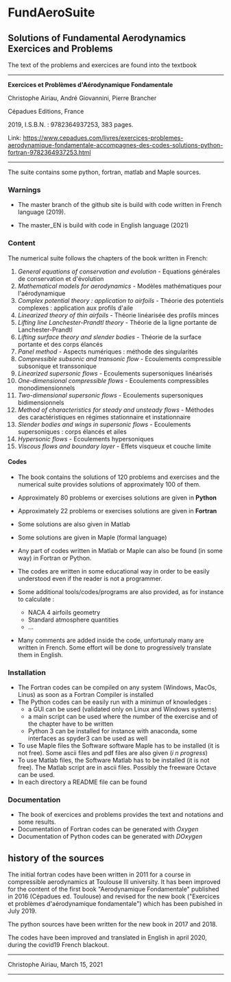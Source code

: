 # FundAeroSuite

## Solutions of Fundamental Aerodynamics Exercices and Problems

The text of the problems and exercices are found into the textbook

---

**Exercices et Problèmes d'Aérodynamique Fondamentale**

Christophe Airiau, André Giovannini, Pierre Brancher

Cépadues Editions, France

2019,  I.S.B.N. : 9782364937253, 383 pages.

Link: <https://www.cepadues.com/livres/exercices-problemes-aerodynamique-fondamentale-accompagnes-des-codes-solutions-python-fortran-9782364937253.html>

---
The suite  contains some python, fortran, matlab and Maple sources.

### Warnings

* The master branch of the github site is build with  code written in French language (2019).

* The master_EN is build with code in English language (2021)

### Content

The numerical suite follows the chapters of the book  written in French:

1. *General equations of conservation and evolution* - Equations générales de conservation et d'évolution
2. *Mathematical models for aerodynamics* - Modèles mathématiques pour l'aérodynamique  
3. *Complex potential theory : application to airfoils* - Théorie des potentiels complexes : application aux profils d'aile
4. *Linearized theory of thin airfoils* - Théorie linéarisée des profils minces
5. *Lifting line Lanchester-Prandtl theory* - Théorie de la ligne portante de Lanchester-Prandtl
6. *Lifting surface theory and slender bodies* - Théorie de la surface portante et des corps élancés
7. *Panel method* - Aspects numériques : méthode des singularités
8. *Compressible subsonic and transonic flow* - Ecoulements compressible subsonique et transsonique
9. *Linearized supersonic flows* - Ecoulements supersoniques linéarisés
10. *One-dimensional compressible flows* - Ecoulements compressibles monodimensionnels
11. *Two-dimensional supersonic flows* - Ecoulements supersoniques bidimensionnels
12. *Method of characteristics for steady and unsteady flows* - Méthodes des caractéristiques en régimes stationnaire et instationnaire
13. *Slender bodies and wings in supersonic flows* - Ecoulements supersoniques : corps élancés et ailes
14. *Hypersonic flows* - Ecoulements hypersoniques
15. *Viscous flows and boundary layer* - Effets visqueux et couche limite

#### Codes

* The book contains the solutions of 120 problems and exercises and the numerical suite provides solutions of approximately 100 of them.
* Approximately 80 problems or exercises solutions are given in **Python**
* Approximately 22 problems or exercises solutions are given in **Fortran**
* Some solutions are also given in Matlab
* Some solutions are given in Maple (formal language)
* Any part of codes written in Matlab or Maple can also be found (in some way) in Fortran or Python.
* The codes are written in some educational way in order to be easily understood even if the reader is not a programmer.
* Some additional tools/codes/programs are also provided, as for instance to calculate :

  * NACA 4 airfoils geometry
  * Standard atmosphere quantities
  * ...

* Many comments are added inside the code, unfortunaly many are written in French. Some effort will be done to progressively translate them in English.

### Installation

* The Fortran codes can be compiled on any system (Windows, MacOs, Linus) as soon as a Fortran Compiler is installed
* The Python codes can be easily run with a minimun of knowledges :
  * a GUI can be used (validated only on Linux and Windows systems)
  * a main script can be used where  the number of the exercise and of the chapter have to be written
  * Python 3 can be installed for instance with anaconda, some interfaces as spyder3 can be used as well
* To use Maple files the Software software Maple has to be installed (it is not free).
 Some ascii files and pdf files are also given (*i n progress*)
* To use Matlab files, the Software Matlab has to be installed (it is not free). The Matlab script are in ascii files. Possibly the freeware Octave can be used.
* In each directory a README file can be found

### Documentation

* The book of exercices and problems provides the text and notations and some results.
* Documentation of Fortran codes can be generated with *Oxygen*
* Documentation of Python codes can be generated with *DOxygen*

## history of the sources

The initial fortran codes have been written in 2011 for a course in compressible aerodynamics at Toulouse III university. It has been improved for the content of the first book "Aerodynamique Fondamentale" published in 2016 (Cépadues ed. Toulouse)
and revised for the new book ("Exercices et problèmes d'aérodynamique fondamentale") which has been  pubished in July 2019.

The python sources have been written for the new book in 2017 and 2018.

The codes have been improved and translated in English in april 2020, during the covid19 French blackout.

 -------------------------------

Christophe Airiau, March 15, 2021

-------------------------------
